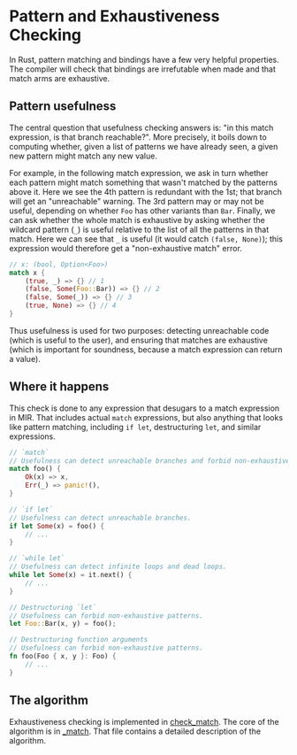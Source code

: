 # Pattern and Exhaustiveness Checking

In Rust, pattern matching and bindings have a few very helpful properties. The
compiler will check that bindings are irrefutable when made and that match arms
are exhaustive.

## Pattern usefulness

The central question that usefulness checking answers is:
"in this match expression, is that branch reachable?".
More precisely, it boils down to computing whether,
given a list of patterns we have already seen,
a given new pattern might match any new value.

For example, in the following match expression,
we ask in turn whether each pattern might match something
that wasn't matched by the patterns above it.
Here we see the 4th pattern is redundant with the 1st;
that branch will get an "unreachable" warning.
The 3rd pattern may or may not be useful,
depending on whether `Foo` has other variants than `Bar`.
Finally, we can ask whether the whole match is exhaustive
by asking whether the wildcard pattern (`_`)
is useful relative to the list of all the patterns in that match.
Here we can see that `_` is useful (it would catch `(false, None)`);
this expression would therefore get a "non-exhaustive match" error.

```rust
// x: (bool, Option<Foo>)
match x {
    (true, _) => {} // 1
    (false, Some(Foo::Bar)) => {} // 2
    (false, Some(_)) => {} // 3
    (true, None) => {} // 4
}
```

Thus usefulness is used for two purposes:
detecting unreachable code (which is useful to the user),
and ensuring that matches are exhaustive (which is important for soundness,
because a match expression can return a value).

## Where it happens

This check is done to any expression that desugars to a match expression in MIR.
That includes actual `match` expressions,
but also anything that looks like pattern matching,
including `if let`, destructuring `let`, and similar expressions.

```rust
// `match`
// Usefulness can detect unreachable branches and forbid non-exhaustive matches.
match foo() {
    Ok(x) => x,
    Err(_) => panic!(),
}

// `if let`
// Usefulness can detect unreachable branches.
if let Some(x) = foo() {
    // ...
}

// `while let`
// Usefulness can detect infinite loops and dead loops.
while let Some(x) = it.next() {
    // ...
}

// Destructuring `let`
// Usefulness can forbid non-exhaustive patterns.
let Foo::Bar(x, y) = foo();

// Destructuring function arguments
// Usefulness can forbid non-exhaustive patterns.
fn foo(Foo { x, y }: Foo) {
    // ...
}
```

## The algorithm

Exhaustiveness checking is implemented in [check_match].
The core of the algorithm is in [_match].
That file contains a detailed description of the algorithm.

[check_match]: https://doc.rust-lang.org/nightly/nightly-rustc/rustc_mir_build/thir/pattern/check_match/index.html
[_match]: https://doc.rust-lang.org/nightly/nightly-rustc/rustc_mir_build/thir/pattern/_match/index.html
